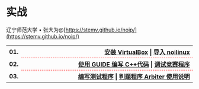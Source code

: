 # 实战

辽宁师范大学 &bull; 张大为@[https://stemv.github.io/noip/](https://stemv.github.io/noip/)

<table style="border:none;width:100%;">
  <tr>
    <th style="border:0px;text-align:left;width:50px;">01.</th>
    <th style="border:0px; border-bottom:1px dashed red;width:100%;" align="right">
      <a href='01/1.vbox.html'>安装 VirtualBox</a> |
      <a href='01/2.import.html'>导入 noilinux</a>
    </th>
  </tr>
  <tr>
    <th style="border:0px;text-align:left;width:50px;">02.</th>
    <th style="border:0px; border-bottom:1px dashed red;width:100%;" align="right">
      <a href='02/1.guide.html'>使用 GUIDE 编写 C++代码</a> |
      <a href='02/2.race.html'>调试竞赛程序</a>
    </th>
  </tr>
  <tr>
    <th style="border:0px;text-align:left;width:50px;">03.</th>
    <th style="border:0px; border-bottom:1px dashed red;width:100%;" align="right">
      <a href='03/1.test.html'>编写测试程序</a> |
      <a href='03/2.arbiter.html'>判题程序 Arbiter 使用说明</a>
    </th>
  </tr>
</table>
